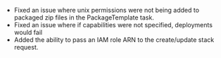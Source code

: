- Fixed an issue where unix permissions were not being added to packaged zip files in the PackageTemplate task.
- Fixed an issue where if capabilities were not specified, deployments would fail
- Added the ability to pass an IAM role ARN to the create/update stack request.
